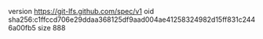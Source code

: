 version https://git-lfs.github.com/spec/v1
oid sha256:c1ffccd706e29ddaa368125df9aad004ae41258324982d15ff831c2446a00fb5
size 888
